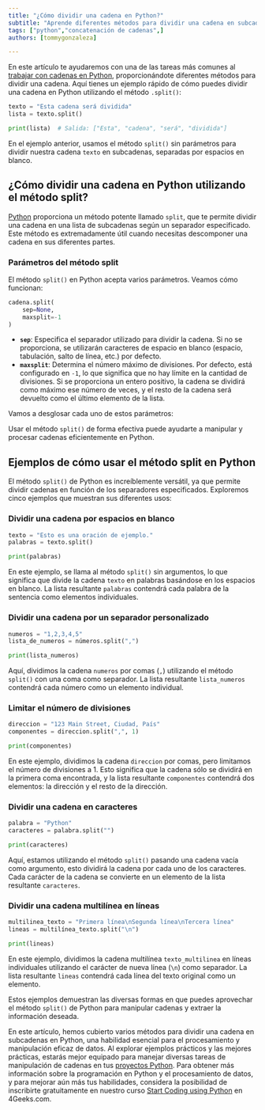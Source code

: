 ```yaml
---
title: "¿Cómo dividir una cadena en Python?"
subtitle: "Aprende diferentes métodos para dividir una cadena en subcadenas en Python. Explora ejemplos prácticos y las mejores prácticas para una manipulación efectiva de cadenas."
tags: ["python","concatenación de cadenas",]
authors: [tommygonzaleza]

---
```


En este artículo te ayudaremos con una de las tareas más comunes al [trabajar con cadenas en Python](https://4geeks.com/es/lesson/working-with-strings-in-python-es), proporcionándote diferentes métodos para dividir una cadena. Aquí tienes un ejemplo rápido de cómo puedes dividir una cadena en Python utilizando el método `.split()`:

```py runable=true
texto = "Esta cadena será dividida"
lista = texto.split()

print(lista)  # Salida: ["Esta", "cadena", "será", "dividida"]
```

En el ejemplo anterior, usamos el método `split()` sin parámetros para dividir nuestra cadena `texto` en subcadenas, separadas por espacios en blanco.

## ¿Cómo dividir una cadena en Python utilizando el método split?

[Python](https://4geeks.com/es/lesson/para-que-sirve-python) proporciona un método potente llamado `split`, que te permite dividir una cadena en una lista de subcadenas según un separador especificado. Este método es extremadamente útil cuando necesitas descomponer una cadena en sus diferentes partes.

### Parámetros del método split

El método `split()` en Python acepta varios parámetros. Veamos cómo funcionan:

```python
cadena.split(
    sep=None, 
    maxsplit=-1
)
```

- **`sep`**: Especifica el separador utilizado para dividir la cadena. Si no se proporciona, se utilizarán caracteres de espacio en blanco (espacio, tabulación, salto de línea, etc.) por defecto.
- **`maxsplit`**: Determina el número máximo de divisiones. Por defecto, está configurado en `-1`, lo que significa que no hay límite en la cantidad de divisiones. Si se proporciona un entero positivo, la cadena se dividirá como máximo ese número de veces, y el resto de la cadena será devuelto como el último elemento de la lista.

Vamos a desglosar cada uno de estos parámetros:

Usar el método `split()` de forma efectiva puede ayudarte a manipular y procesar cadenas eficientemente en Python.

## Ejemplos de cómo usar el método split en Python

El método `split()` de Python es increíblemente versátil, ya que permite dividir cadenas en función de los separadores especificados. Exploremos cinco ejemplos que muestran sus diferentes usos:

### Dividir una cadena por espacios en blanco

```python runable=true
texto = "Esto es una oración de ejemplo."
palabras = texto.split()

print(palabras)
```

En este ejemplo, se llama al método `split()` sin argumentos, lo que significa que divide la cadena `texto` en palabras basándose en los espacios en blanco. La lista resultante `palabras` contendrá cada palabra de la sentencia como elementos individuales.

### Dividir una cadena por un separador personalizado

```python runable=true
numeros = "1,2,3,4,5"
lista_de_numeros = números.split(",")

print(lista_numeros)
```

Aquí, dividimos la cadena `numeros` por comas (`,`) utilizando el método `split()` con una coma como separador. La lista resultante `lista_numeros` contendrá cada número como un elemento individual.

### Limitar el número de divisiones

```python runable=true
direccion = "123 Main Street, Ciudad, País"
componentes = direccion.split(",", 1)

print(componentes)
```

En este ejemplo, dividimos la cadena `direccion` por comas, pero limitamos el número de divisiones a 1. Esto significa que la cadena sólo se dividirá en la primera coma encontrada, y la lista resultante `componentes` contendrá dos elementos: la dirección y el resto de la dirección.

### Dividir una cadena en caracteres

```python runable=true
palabra = "Python"
caracteres = palabra.split("")

print(caracteres)
```

Aquí, estamos utilizando el método `split()` pasando una cadena vacía como argumento, esto dividirá la cadena por cada uno de los caracteres. Cada carácter de la cadena se convierte en un elemento de la lista resultante `caracteres`.

### Dividir una cadena multilínea en líneas

```python runable=true
multilinea_texto = "Primera línea\nSegunda línea\nTercera línea"
lineas = multilínea_texto.split("\n")

print(lineas)
```

En este ejemplo, dividimos la cadena multilínea `texto_multilinea` en líneas individuales utilizando el carácter de nueva línea (`\n`) como separador. La lista resultante `lineas` contendrá cada línea del texto original como un elemento.

Estos ejemplos demuestran las diversas formas en que puedes aprovechar el método `split()` de Python para manipular cadenas y extraer la información deseada.

En este artículo, hemos cubierto varios métodos para dividir una cadena en subcadenas en Python, una habilidad esencial para el procesamiento y manipulación eficaz de datos. Al explorar ejemplos prácticos y las mejores prácticas, estarás mejor equipado para manejar diversas tareas de manipulación de cadenas en tus [proyectos Python](https://4geeks.com/interactive-coding-tutorials?techs=python). Para obtener más información sobre la programación en Python y el procesamiento de datos, y para mejorar aún más tus habilidades, considera la posibilidad de inscribirte gratuitamente en nuestro curso [Start Coding using Python](https://4geeks.com/es/lesson/aprendiendo-a-programar-con-python) en 4Geeks.com.
